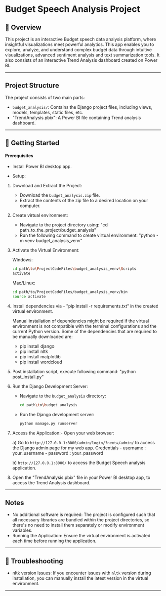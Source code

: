 # Budget Speech Analysis Project
## 📌 Overview
This project is an interactive Budget speech data analysis platform, where insightful visualizations meet powerful analytics. This app enables you to explore, analyze, and understand complex budget data through intuitive visualizations, advanced sentiment analysis and text summarization tools. It also consists of an interactive Trend Analysis dashboard created on Power BI.

---

## Project Structure

The project consists of two main parts:
- `budget_analysis/`: Contains the Django project files, including views, models, templates, static files, etc.
- "TrendAnalysis.pbix": A Power BI file containing Trend analysis dashboard.

---
## 🚀 Getting Started

#### Prerequisites

- Install Power BI desktop app.

- Setup:

1. Download and Extract the Project:
    - Download the `budget_analysis.zip` file.
    - Extract the contents of the zip file to a desired location on your computer.

2. Create virtual environment:
    - Navigate to the project directory using: "cd path_to_the_project/budget_analysis"
    - Run the following command to create virtual environment: "python -m venv budget_analysis_venv"

3. Activate the Virtual Environment:

    Windows:
    ```bash
    cd path\to\ProjectCodeFiles\budget_analysis_venv\Scripts
    activate
    ```

    Mac/Linux:
    ```bash
    cd path/to/ProjectCodeFiles/budget_analysis_venv/bin
    source activate
    ```

4. Install dependencies via - "pip install -r requirements.txt" in the created virtual environment.

    Manual installation of dependencies might be required if the virtual environment is not compatible with the terminal configurations and the current Python version. Some of the dependencies that are required to be manually downloaded are:

    - pip install django
    - pip install nltk
    - pip install matplotlib
    - pip install wordcloud

5. Post installation script, execute following command: "python post_install.py"

6. Run the Django Development Server:
    - Navigate to the `budget_analysis` directory:
      ```bash
      cd path\to\budget_analysis
      ```
    - Run the Django development server:
      ```bash
      python manage.py runserver
      ```
7. Access the Application:- Open your web browser: 

    a) Go to `http://127.0.0.1:8000/admin/login/?next=/admin/` to access the Django admin page for my web app.
       Credentials - username : your_username
                   - password : your_password

    b) `http://127.0.0.1:8000/` to access the Budget Speech analysis application.

9. Open the "TrendAnalysis.pbix" file in your Power BI desktop app, to access the Trend Analysis dashboard.
---
## Notes

- No additional software is required: The project is configured such that all necessary libraries are bundled within the project directories, so there's no need to install them separately or modify environment variables.
- Running the Application: Ensure the virtual environment is activated each time before running the application.

---  
## 🎯 Troubleshooting

- nltk version Issues: If you encounter issues with `nltk` version during installation, you can manually install the latest version in the virtual environment.  

---
